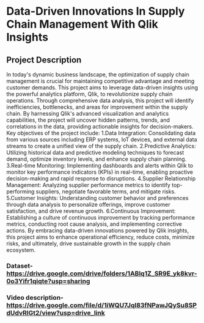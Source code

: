 # Data-Driven Innovations In Supply Chain Management With Qlik Insights
## Project Description
In today's dynamic business landscape, the optimization of supply chain management is crucial for maintaining competitive advantage and meeting customer demands. This project aims to leverage data-driven insights using the powerful analytics platform, Qlik, to revolutionize supply chain operations.
Through comprehensive data analysis, this project will identify inefficiencies, bottlenecks, and areas for improvement within the supply chain. By harnessing Qlik's advanced visualization and analytics capabilities, the project will uncover hidden patterns, trends, and correlations in the data, providing actionable insights for decision-makers.
Key objectives of the project include:
1.Data Integration: Consolidating data from various sources including ERP systems, IoT devices, and external data streams to create a unified view of the supply chain.
2.Predictive Analytics: Utilizing historical data and predictive modeling techniques to forecast demand, optimize inventory levels, and enhance supply chain planning.
3.Real-time Monitoring: Implementing dashboards and alerts within Qlik to monitor key performance indicators (KPIs) in real-time, enabling proactive decision-making and rapid response to disruptions.
4.Supplier Relationship Management: Analyzing supplier performance metrics to identify top-performing suppliers, negotiate favorable terms, and mitigate risks.
5.Customer Insights: Understanding customer behavior and preferences through data analysis to personalize offerings, improve customer satisfaction, and drive revenue growth.
6.Continuous Improvement: Establishing a culture of continuous improvement by tracking performance metrics, conducting root cause analysis, and implementing corrective actions.
By embracing data-driven innovations powered by Qlik insights, this project aims to enhance operational efficiency, reduce costs, minimize risks, and ultimately, drive sustainable growth in the supply chain ecosystem.
### Dataset-https://drive.google.com/drive/folders/1ABlq1Z_SR9E_yk8kvr-0o3Yifr1qiqte?usp=sharing
### Video description- https://drive.google.com/file/d/1iWQU7Jql83fNPawJQySu8SPdUdvRlGt2/view?usp=drive_link
